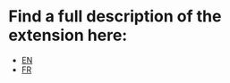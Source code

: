 # Find a full description of the extension here:
- [EN](http://www.sub-talk.net/topic/5720-a7-an-add-on-for-addic7ed-translators-in-view-edit-mode/)
- [FR](http://www.sub-talk.net/topic/4687-a7-am%C3%A9liorations-pour-le-mode-view-edit/)
